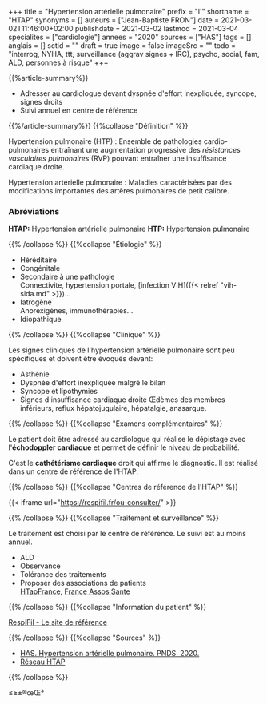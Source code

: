+++
title = "Hypertension artérielle pulmonaire"
prefix = "l'"
shortname = "HTAP"
synonyms = []
auteurs = ["Jean-Baptiste FRON"]
date = 2021-03-02T11:46:00+02:00
publishdate = 2021-03-02
lastmod = 2021-03-04
specialites = ["cardiologie"]
annees = "2020"
sources = ["HAS"]
tags = []
anglais = []
sctid = ""
draft = true
image = false
imageSrc = ""
todo = "interrog, NYHA, ttt, surveillance (aggrav signes + IRC), psycho, social, fam, ALD, personnes à risque"
+++

{{%article-summary%}}

- Adresser au cardiologue devant dyspnée d'effort inexpliquée, syncope, signes droits
- Suivi annuel en centre de référence

{{%/article-summary%}}
{{%collapse "Définition" %}}

Hypertension pulmonaire (HTP)
: Ensemble de pathologies cardio-pulmonaires entraînant une augmentation progressive des *résistances vasculaires pulmonaires* (RVP) pouvant entraîner une insuffisance cardiaque droite.

Hypertension artérielle pulmonaire
: Maladies caractérisées par des modifications importantes des artères pulmonaires de petit calibre.

### Abréviations

**HTAP:** Hypertension artérielle pulmonaire
**HTP:** Hypertension pulmonaire

{{% /collapse %}}
{{%collapse "Étiologie" %}}

- Héréditaire
- Congénitale
- Secondaire à une pathologie  
Connectivite, hypertension portale, [infection VIH]({{< relref "vih-sida.md" >}})...
- Iatrogène  
Anorexigènes, immunothérapies...
- Idiopathique

{{% /collapse %}}
{{%collapse "Clinique" %}}

Les signes cliniques de l'hypertension artérielle pulmonaire sont peu spécifiques et doivent être évoqués devant:

- Asthénie
- Dyspnée d'effort inexpliquée malgré le bilan
- Syncope et lipothymies
- Signes d'insuffisance cardiaque droite
Œdèmes des membres inférieurs, reflux hépatojugulaire, hépatalgie, anasarque.

{{% /collapse %}}
{{%collapse "Examens complémentaires" %}}

Le patient doit être adressé au cardiologue qui réalise le dépistage avec l'**échodoppler cardiaque** et permet de définir le niveau de probabilité.

C'est le **cathétérisme cardiaque** droit qui affirme le diagnostic. Il est réalisé dans un centre de référence de l'HTAP.

{{% /collapse %}}
{{%collapse "Centres de référence de l'HTAP" %}}

{{< iframe url="https://respifil.fr/ou-consulter/" >}}

{{% /collapse %}}
{{%collapse "Traitement et surveillance" %}}

Le traitement est choisi par le centre de référence. Le suivi est au moins annuel.

- ALD
- Observance
- Tolérance des traitements
- Proposer des associations de patients  
[HTapFrance](http://www.htapfrance.com/new.asp), [France Assos Sante](https://www.france-assos-sante.org/)

{{% /collapse %}}
{{%collapse "Information du patient" %}}

[RespiFil - Le site de référence](https://respifil.fr/maladies/hypertension-pulmonaire/)

{{% /collapse %}}
{{%collapse "Sources" %}}

- [HAS. Hypertension artérielle pulmonaire. PNDS. 2020.](https://www.has-sante.fr/jcms/p_3167172/fr/hypertension-arterielle-pulmonaire)
- [Réseau HTAP](http://www.reseau-htap.fr/)

{{% /collapse %}}

≤≥±®œŒ³
